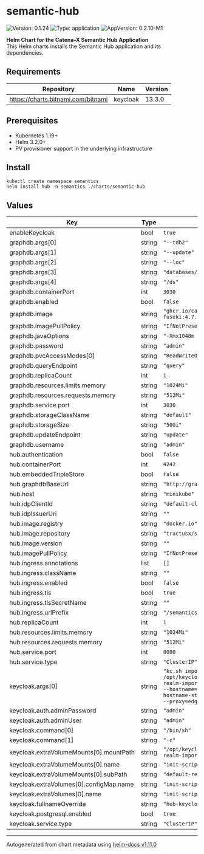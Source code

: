 # semantic-hub

![Version: 0.1.24](https://img.shields.io/badge/Version-0.1.24-informational?style=flat-square) ![Type: application](https://img.shields.io/badge/Type-application-informational?style=flat-square) ![AppVersion: 0.2.10-M1](https://img.shields.io/badge/AppVersion-0.2.10--M1-informational?style=flat-square)

**Helm Chart for the Catena-X Semantic Hub Application** <br/>
This Helm charts installs the Semantic Hub application and its dependencies. 

## Requirements

| Repository | Name | Version |
|------------|------|---------|
| https://charts.bitnami.com/bitnami | keycloak | 13.3.0 |

## Prerequisites
- Kubernetes 1.19+
- Helm 3.2.0+
- PV provisioner support in the underlying infrastructure

## Install
```
kubectl create namespace semantics
helm install hub -n semantics ./charts/semantic-hub
```

## Values

| Key | Type | Default | Description |
|-----|------|---------|-------------|
| enableKeycloak | bool | `true` |  |
| graphdb.args[0] | string | `"--tdb2"` |  |
| graphdb.args[1] | string | `"--update"` |  |
| graphdb.args[2] | string | `"--loc"` |  |
| graphdb.args[3] | string | `"databases/"` |  |
| graphdb.args[4] | string | `"/ds"` |  |
| graphdb.containerPort | int | `3030` |  |
| graphdb.enabled | bool | `false` |  |
| graphdb.image | string | `"ghcr.io/catenax-ng/jena-fuseki:4.7.0"` |  |
| graphdb.imagePullPolicy | string | `"IfNotPresent"` |  |
| graphdb.javaOptions | string | `"-Xmx1048m -Xms1048m"` |  |
| graphdb.password | string | `"admin"` |  |
| graphdb.pvcAccessModes[0] | string | `"ReadWriteOnce"` |  |
| graphdb.queryEndpoint | string | `"query"` |  |
| graphdb.replicaCount | int | `1` |  |
| graphdb.resources.limits.memory | string | `"1024Mi"` |  |
| graphdb.resources.requests.memory | string | `"512Mi"` |  |
| graphdb.service.port | int | `3030` |  |
| graphdb.storageClassName | string | `"default"` |  |
| graphdb.storageSize | string | `"50Gi"` |  |
| graphdb.updateEndpoint | string | `"update"` |  |
| graphdb.username | string | `"admin"` |  |
| hub.authentication | bool | `false` |  |
| hub.containerPort | int | `4242` |  |
| hub.embeddedTripleStore | bool | `false` |  |
| hub.graphdbBaseUrl | string | `"http://graphdb:3030"` |  |
| hub.host | string | `"minikube"` |  |
| hub.idpClientId | string | `"default-client"` |  |
| hub.idpIssuerUri | string | `""` |  |
| hub.image.registry | string | `"docker.io"` |  |
| hub.image.repository | string | `"tractusx/sldt-semantic-hub"` |  |
| hub.image.version | string | `""` |  |
| hub.imagePullPolicy | string | `"IfNotPresent"` |  |
| hub.ingress.annotations | list | `[]` |  |
| hub.ingress.className | string | `""` |  |
| hub.ingress.enabled | bool | `false` |  |
| hub.ingress.tls | bool | `true` |  |
| hub.ingress.tlsSecretName | string | `""` |  |
| hub.ingress.urlPrefix | string | `"/semantics/hub"` |  |
| hub.replicaCount | int | `1` |  |
| hub.resources.limits.memory | string | `"1024Mi"` |  |
| hub.resources.requests.memory | string | `"512Mi"` |  |
| hub.service.port | int | `8080` |  |
| hub.service.type | string | `"ClusterIP"` |  |
| keycloak.args[0] | string | `"kc.sh import --file /opt/keycloak/data/import/default-realm-import.json; kc.sh start-dev --hostname=registry-keycloak --hostname-strict=false --proxy=edge --proxy=edge"` |  |
| keycloak.auth.adminPassword | string | `"admin"` |  |
| keycloak.auth.adminUser | string | `"admin"` |  |
| keycloak.command[0] | string | `"/bin/sh"` |  |
| keycloak.command[1] | string | `"-c"` |  |
| keycloak.extraVolumeMounts[0].mountPath | string | `"/opt/keycloak/data/import/default-realm-import.json"` |  |
| keycloak.extraVolumeMounts[0].name | string | `"init-script-vol"` |  |
| keycloak.extraVolumeMounts[0].subPath | string | `"default-realm-import.json"` |  |
| keycloak.extraVolumes[0].configMap.name | string | `"init-script-vol"` |  |
| keycloak.extraVolumes[0].name | string | `"init-script-vol"` |  |
| keycloak.fullnameOverride | string | `"hub-keycloak"` |  |
| keycloak.postgresql.enabled | bool | `true` |  |
| keycloak.service.type | string | `"ClusterIP"` |  |

----------------------------------------------
Autogenerated from chart metadata using [helm-docs v1.11.0](https://github.com/norwoodj/helm-docs/releases/v1.11.0)
